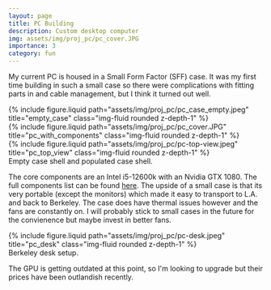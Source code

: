 ```yaml
---
layout: page
title: PC Building
description: Custom desktop computer
img: assets/img/proj_pc/pc_cover.JPG
importance: 3
category: fun
---
```


My current PC is housed in a Small Form Factor (SFF) case. It was my first time building in such a small case so there were complications with fitting parts in and cable management, but I think it turned out well.

<div class="row">
    <div class="col-sm mt-3 mt-md-0">
        {% include figure.liquid path="assets/img/proj_pc/pc_case_empty.jpeg" title="empty_case" class="img-fluid rounded z-depth-1" %}
    </div>
    <div class="col-sm mt-3 mt-md-0">
        {% include figure.liquid path="assets/img/proj_pc/pc_cover.JPG" title="pc_with_components" class="img-fluid rounded z-depth-1" %}
    </div>
    <div class="col-sm mt-3 mt-md-0">
        {% include figure.liquid path="assets/img/proj_pc/pc-top-view.jpeg" title="pc_top_view" class="img-fluid rounded z-depth-1" %}
    </div>
</div>
<div class="caption">
    Empty case shell and populated case shell.
</div>

The core components are an Intel i5-12600k with an Nvidia GTX 1080. The full components list can be found [here](https://pcpartpicker.com/user/TheMinja/saved/hRjBqs). The upside of a small case is that its very portable (except the monitors) which made it easy to transport to L.A. and back to Berkeley. The case does have thermal issues however and the fans are constantly on. I will probably stick to small cases in the future for the convienence but maybe invest in better fans.

<div class="row">
    <div class="col-sm mt-3 mt-md-0">
        {% include figure.liquid path="assets/img/proj_pc/pc-desk.jpeg" title="pc_desk" class="img-fluid rounded z-depth-1" %}
    </div>
</div>
<div class="caption">
    Berkeley desk setup.
</div>

The GPU is getting outdated at this point, so I'm looking to upgrade but their prices have been outlandish recently.
